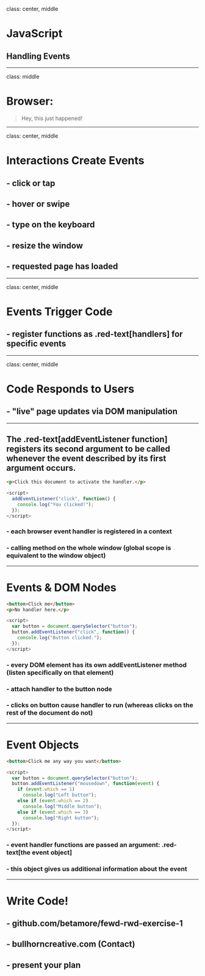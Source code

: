 class: center, middle

# JavaScript

## Handling Events

---

class: middle

# Browser:

> Hey, this just happened!

---

class: center, middle

# Interactions Create Events

## - click or tap

## - hover or swipe

## - type on the keyboard

## - resize the window

## - requested page has loaded

---

class: center, middle

# Events Trigger Code

## - register functions as .red-text[handlers] for specific events

---

class: center, middle

# Code Responds to Users

## - "live" page updates via DOM manipulation

---

## The .red-text[addEventListener function] registers its second argument to be called whenever the event described by its first argument occurs.

```html
<p>Click this document to activate the handler.</p>
```

```javascript
<script>
  addEventListener("click", function() {
    console.log("You clicked!");
  });
</script>
```

### - each browser event handler is registered in a context
### - calling method on the whole window (global scope is equivalent to the window object)

---

# Events & DOM Nodes

```html
<button>Click me</button>
<p>No handler here.</p>
```

```javascript
<script>
  var button = document.querySelector("button");
  button.addEventListener("click", function() {
    console.log("Button clicked.");
  });
</script>
```

### - every DOM element has its own addEventListener method (listen specifically on that element)
### - attach handler to the button node
### - clicks on button cause handler to run (whereas clicks on the rest of the document do not)

---

# Event Objects

```html
<button>Click me any way you want</button>
```

```javascript
<script>
  var button = document.querySelector("button");
  button.addEventListener("mousedown", function(event) {
    if (event.which == 1)
      console.log("Left button");
    else if (event.which == 2)
      console.log("Middle button");
    else if (event.which == 3)
      console.log("Right button");
  });
</script>
```

### - event handler functions are passed an argument: .red-text[the event object]
### - this object gives us additional information about the event

---

# Write Code!

## - github.com/betamore/fewd-rwd-exercise-1
## - bullhorncreative.com (Contact)
## - present your plan
